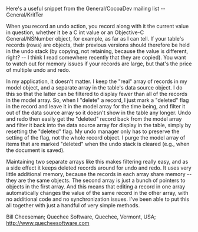 

Here's a useful snippet from the General/CocoaDev mailing list -- General/KritTer

When you record an undo action, you record along with it the current value in question, whether it be a C int value or an Objective-C General/NSNumber object, for example, as far as I can tell. If your table's records (rows) are objects, their previous versions should therefore be held in the undo stack (by copying, not retaining, because the value is different, right? -- I think I read somewhere recently that they are copied). You want to watch out for memory issues if your records are large, but that's the price of multiple undo and redo.

In my application, it doesn't matter. I keep the "real" array of records in my model object, and a separate array in the table's data source object. I do this so that the latter can be filtered to display fewer than all of the records in the model array. So, when I "delete" a record, I just mark a "deleted" flag in the record and leave it in the model array for the time being, and filter it out of the data source array so it doesn't show in the table any longer. Undo and redo then easily get the "deleted" record back from the model array and filter it back into the data source array for display in the table, simply by resetting the "deleted" flag. My undo manager only has to preserve the setting of the flag, not the whole record object. I purge the model array of items that are marked "deleted" when the undo stack is cleared (e.g., when the document is saved).

Maintaining two separate arrays like this makes filtering really easy, and as a side effect it keeps deleted records around for undo and redo. It uses very little additional memory, because the records in each array share memory -- they are the same objects. The second array is just a bunch of pointers to objects in the first array. And this means that editing a record in one array automatically changes the value of the same record in the other array, with no additional code and no synchronization issues. I've been able to put this all together with just a handful of very simple methods.

Bill Cheeseman;
Quechee Software, Quechee, Vermont, USA;
http://www.quecheesoftware.com